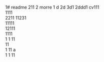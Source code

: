 1# readme 211
2 morre
1 d
2d
3d1 
2ddd1 
cv111  
1111  
2211 
11231     
11111        
12111             
1111  
1  1 
11     
11  
1 
11   a  
1 
1
11
 

